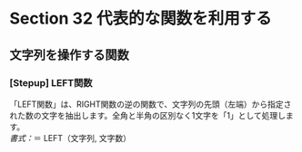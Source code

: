# Section 32 代表的な関数を利用する

## 文字列を操作する関数

### [Stepup] LEFT関数
「LEFT関数」は、RIGHT関数の逆の関数で、文字列の先頭（左端）から指定された数の文字を抽出します。全角と半角の区別なく1文字を「1」として処理します。  
<em>書式：</em>＝ LEFT（文字列, 文字数）
